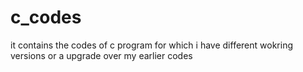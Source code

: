 # c_codes
it contains the codes of c program for which i have different wokring versions or a upgrade over my earlier codes
